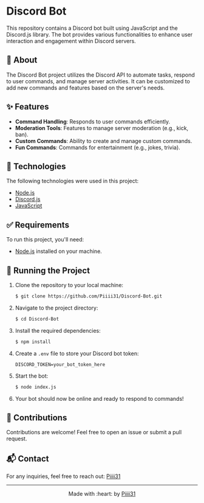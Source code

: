 # Discord Bot

This repository contains a Discord bot built using JavaScript and the Discord.js library. The bot provides various functionalities to enhance user interaction and engagement within Discord servers.

## :dart: About ##

The Discord Bot project utilizes the Discord API to automate tasks, respond to user commands, and manage server activities. It can be customized to add new commands and features based on the server's needs.

## :sparkles: Features ##

- **Command Handling**: Responds to user commands efficiently.
- **Moderation Tools**: Features to manage server moderation (e.g., kick, ban).
- **Custom Commands**: Ability to create and manage custom commands.
- **Fun Commands**: Commands for entertainment (e.g., jokes, trivia).

## :rocket: Technologies ##

The following technologies were used in this project:

- [Node.js](https://nodejs.org/)
- [Discord.js](https://discord.js.org/)
- [JavaScript](https://developer.mozilla.org/en-US/docs/Web/JavaScript)

## :white_check_mark: Requirements ##

To run this project, you'll need:

- [Node.js](https://nodejs.org/en/) installed on your machine.

## :checkered_flag: Running the Project ##

1. Clone the repository to your local machine:

    ```bash
    $ git clone https://github.com/Piiii31/Discord-Bot.git
    ```

2. Navigate to the project directory:

    ```bash
    $ cd Discord-Bot
    ```

3. Install the required dependencies:

    ```bash
    $ npm install
    ```

4. Create a `.env` file to store your Discord bot token:

    ```plaintext
    DISCORD_TOKEN=your_bot_token_here
    ```

5. Start the bot:

    ```bash
    $ node index.js
    ```

6. Your bot should now be online and ready to respond to commands!


## :handshake: Contributions ##

Contributions are welcome! Feel free to open an issue or submit a pull request.

## :mailbox_with_mail: Contact ##

For any inquiries, feel free to reach out: [Piiii31](mailto:meddeb65@gmail.com)

---

<p align="center">
  Made with :heart: by <a href="https://github.com/Piiii31" target="_blank">Piiii31</a>
</p>
